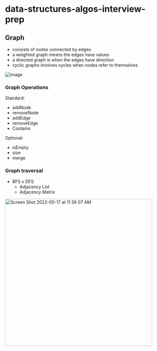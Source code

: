 # data-structures-algos-interview-prep

## Graph
* consists of nodes connected by edges
* a weighted graph means the edges have values
* a directed graph is when the edges have direction 
* cyclic graphs involves cycles when nodes refer to themselves


![image](https://user-images.githubusercontent.com/33232379/168855342-57f934da-edc7-49c9-8323-df81b79ee356.jpeg)

### Graph Operations

Standard:

* addNode
* removeNode
* addEdge
* removeEdge
* Contains

Optional:

* isEmpty
* size
* merge

### Graph traversal

* BFS v DFS
  - Adjacency List
  - Adjacency Matrix 
  
<img width="479" alt="Screen Shot 2022-05-17 at 11 56 07 AM" src="https://user-images.githubusercontent.com/33232379/168855533-f3e6f037-5d03-497e-ba19-2b27e57cbcf6.png">
